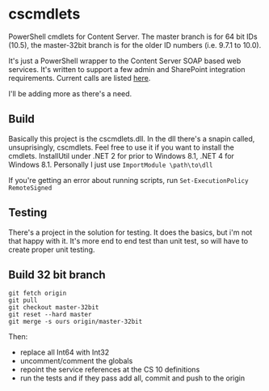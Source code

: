 cscmdlets
=============

PowerShell cmdlets for Content Server. The master branch is for 64 bit IDs (10.5), the master-32bit branch is for the older ID numbers (i.e. 9.7.1 to 10.0).

It's just a PowerShell wrapper to the Content Server SOAP based web services. It's written to support a few admin and SharePoint integration requirements. Current calls are listed [here](../../wiki/cmdlets-list).

I'll be adding more as there's a need.

Build
-------
Basically this project is the cscmdlets.dll. In the dll there's a snapin called, unsuprisingly, cscmdlets. Feel free to use it if you want to install the cmdlets. InstallUtil under .NET 2 for prior to Windows 8.1, .NET 4 for Windows 8.1. Personally I just use `ImportModule \path\to\dll`

If you're getting an error about running scripts, run `Set-ExecutionPolicy RemoteSigned`

Testing
-------
There's a project in the solution for testing. It does the basics, but i'm not that happy with it. It's more end to end test than unit test, so will have to create proper unit testing.

Build 32 bit branch
-------
```
git fetch origin   
git pull
git checkout master-32bit  
git reset --hard master  
git merge -s ours origin/master-32bit
```
Then:

- replace all Int64 with Int32
- uncomment/comment the globals
- repoint the service references at the CS 10 definitions
- run the tests and if they pass add all, commit and push to the origin
